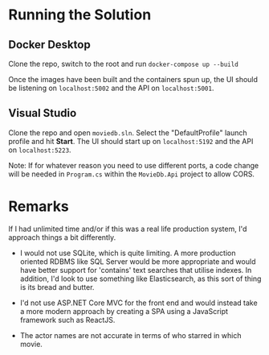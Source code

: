 # Running the Solution

## Docker Desktop

Clone the repo, switch to the root and run `docker-compose up --build`

Once the images have been built and the containers spun up, the UI should be listening on `localhost:5002` and the API on `localhost:5001`.

## Visual Studio

Clone the repo and open `moviedb.sln`. Select the "DefaultProfile" launch profile and hit **Start**. The UI should start up on `localhost:5192` and the API on `localhost:5223`.

Note: If for whatever reason you need to use different ports, a code change will be needed in `Program.cs` within the `MovieDb.Api` project to allow CORS.

# Remarks

If I had unlimited time and/or if this was a real life production system, I'd approach things a bit differently.

- I would not use SQLite, which is quite limiting. A more production oriented RDBMS like SQL Server would be more appropriate and would have better support for 'contains' text searches that utilise indexes. In addition, I'd look to use something like Elasticsearch, as this sort of thing is its bread and butter.

- I'd not use ASP.NET Core MVC for the front end and would instead take a more modern approach by creating a SPA using a JavaScript framework such as ReactJS.

- The actor names are not accurate in terms of who starred in which movie.


